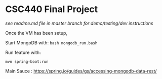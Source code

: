 # CSC440 Final Project

*see readme.md file in master branch for demo/testing/dev instructions*

Once the VM has been setup,

Start MongoDB with:
```bash mongodb_run.bash```

Run feature with:

```mvn spring-boot:run```

Main Sauce : https://spring.io/guides/gs/accessing-mongodb-data-rest/

